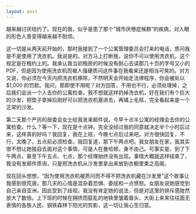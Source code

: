 ```yaml
---
layout: post
---
```


越来越讨厌纽约了。现在的我，似乎是患了那个“城市厌倦症候群”的疾病，对入眼的形色人景变得越来越不耐烦。

这一切是从两天前开始的，那时我接到了一个公寓管理委员会打来的电话，质问我是不是使用了洗衣机。我说是的。对方马上打断我，说你不可以使用洗衣机，这个规定是在租约上的。我承认我当初租房的时候没有耐心去读那几十页的字号又小的 PDF，但是因为使用洗衣机而被人强硬质问这件事在我看来还是相当可笑的。对方又说，你必须在今天内把洗衣机移除，不然明天会开始走法律程序，你会被处以$1,000 的罚款。我问，那即使不用呢？对方回答，不用也不行，必须处理掉，之后我们会派一个人去你的公寓检查。我不想就这样扔掉洗衣机，好在我们有个巨大的沙发，把垫子拿掉后刚好可以把洗衣机塞进去，再铺上毛毯，完全看起来是一个正常的沙发。

第二天那个严厉的居委会女士给我发来邮件说，今早十点半公寓的经理会去你的公寓检查。什么？等一下，现在是十点钟。完全没经过我的同意就决定半个小时后过来，这样真的好吗？我回复，我在上班，今晚七点后过来吧。对方很快回复，不行，太晚了，五点前必须检查。我回复道，那下午两点吧。我女朋友在家，我其实很不想让她独自去面对这个事情，可是人在曼哈顿，身不由己。可事实是，到了下午两点，甚至下午五点、七点，那个经理始终没有出现。事情大概就这样结束了，我没有发邮件质询，只是把洗衣机从沙发里拿出来放到衣橱里束之高阁。

现在回头想想，“因为使用洗衣机被质问而不得不把洗衣机藏在沙发里”这个故事让我感到很荒唐。那几天的心情是混杂着恐惧、委屈和一点愤怒。女朋友说她感觉到自己来自亚洲，因此受到了歧视。我没有肯定她的说法，但是对这里的排斥感陡然放大了数倍。上下班的时候在拥挤而脏乱的地铁里皱着眉头、大街上来来往往面无表情的各族人民、钢铁森林下阳光的剪影，这一切让我心生归意。
